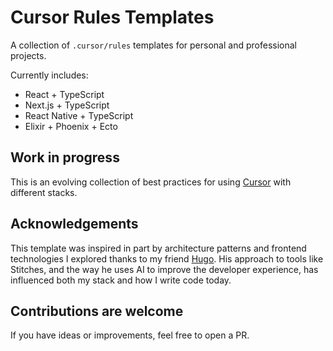 # Cursor Rules Templates

A collection of `.cursor/rules` templates for personal and professional projects.

Currently includes:

- React + TypeScript
- Next.js + TypeScript
- React Native + TypeScript
- Elixir + Phoenix + Ecto

## Work in progress

This is an evolving collection of best practices for using [Cursor](https://docs.cursor.com/context/rules) with different stacks.

## Acknowledgements

This template was inspired in part by architecture patterns and frontend technologies I explored thanks to my friend [Hugo](https://github.com/hugooliveirad). His approach to tools like Stitches, and the way he uses AI to improve the developer experience, has influenced both my stack and how I write code today.

## Contributions are welcome

If you have ideas or improvements, feel free to open a PR.

